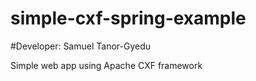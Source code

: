 # simple-cxf-spring-example
#Developer: Samuel Tanor-Gyedu

Simple web app using Apache CXF framework
